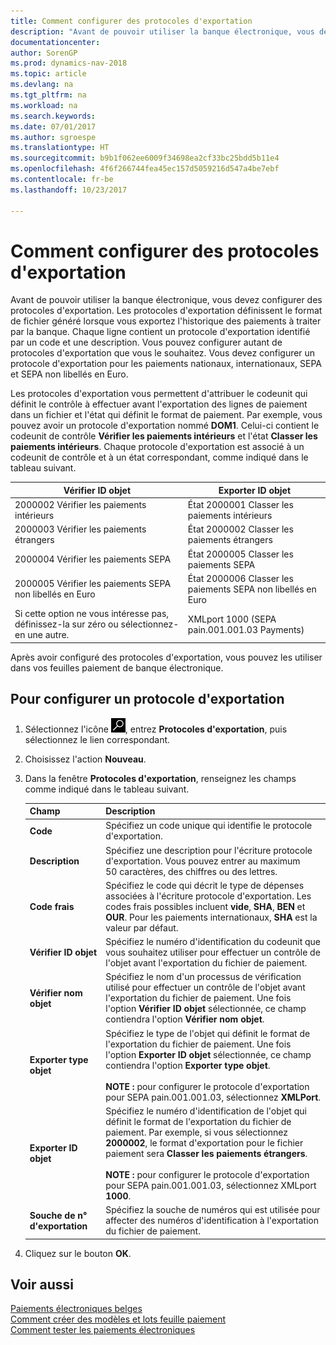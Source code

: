 ```yaml
---
title: Comment configurer des protocoles d'exportation
description: "Avant de pouvoir utiliser la banque électronique, vous devez configurer des protocoles d'exportation. Les protocoles d'exportation définissent le format de fichier généré lorsque vous exportez l'historique des paiements à traiter par la banque. Chaque ligne contient un protocole d'exportation identifié par un code et une description. Vous pouvez configurer autant de protocoles d'exportation que vous le souhaitez. Vous devez configurer un protocole d'exportation pour les paiements nationaux, internationaux, SEPA et SEPA non libellés en Euro."
documentationcenter: 
author: SorenGP
ms.prod: dynamics-nav-2018
ms.topic: article
ms.devlang: na
ms.tgt_pltfrm: na
ms.workload: na
ms.search.keywords: 
ms.date: 07/01/2017
ms.author: sgroespe
ms.translationtype: HT
ms.sourcegitcommit: b9b1f062ee6009f34698ea2cf33bc25bdd5b11e4
ms.openlocfilehash: 4f6f266744fea45ec157d5059216d547a4be7ebf
ms.contentlocale: fr-be
ms.lasthandoff: 10/23/2017

---
```

# <a name="how-to-set-up-export-protocols"></a>Comment configurer des protocoles d'exportation
Avant de pouvoir utiliser la banque électronique, vous devez configurer des protocoles d'exportation. Les protocoles d'exportation définissent le format de fichier généré lorsque vous exportez l'historique des paiements à traiter par la banque. Chaque ligne contient un protocole d'exportation identifié par un code et une description. Vous pouvez configurer autant de protocoles d'exportation que vous le souhaitez. Vous devez configurer un protocole d'exportation pour les paiements nationaux, internationaux, SEPA et SEPA non libellés en Euro.  

 Les protocoles d'exportation vous permettent d'attribuer le codeunit qui définit le contrôle à effectuer avant l'exportation des lignes de paiement dans un fichier et l'état qui définit le format de paiement. Par exemple, vous pouvez avoir un protocole d'exportation nommé **DOM1**. Celui-ci contient le codeunit de contrôle **Vérifier les paiements intérieurs** et l'état **Classer les paiements intérieurs**. Chaque protocole d'exportation est associé à un codeunit de contrôle et à un état correspondant, comme indiqué dans le tableau suivant.  

|**Vérifier ID objet**|**Exporter ID objet**|  
|-------------------------|--------------------------|  
|2000002 Vérifier les paiements intérieurs|État 2000001 Classer les paiements intérieurs|  
|2000003 Vérifier les paiements étrangers|État 2000002 Classer les paiements étrangers|  
|2000004 Vérifier les paiements SEPA|État 2000005 Classer les paiements SEPA|  
|2000005 Vérifier les paiements SEPA non libellés en Euro|État 2000006 Classer les paiements SEPA non libellés en Euro|  
|Si cette option ne vous intéresse pas, définissez-la sur zéro ou sélectionnez-en une autre.|XMLport 1000 (SEPA pain.001.001.03 Payments)|  

 Après avoir configuré des protocoles d'exportation, vous pouvez les utiliser dans vos feuilles paiement de banque électronique.  

## <a name="to-set-up-an-export-protocol"></a>Pour configurer un protocole d'exportation  

1.  Sélectionnez l'icône ![Rechercher une page ou un état](../../media/ui-search/search_small.png "icône Rechercher une page ou un état"), entrez **Protocoles d'exportation**, puis sélectionnez le lien correspondant.  
2.  Choisissez l'action **Nouveau**.  
3.  Dans la fenêtre **Protocoles d'exportation**, renseignez les champs comme indiqué dans le tableau suivant.  

    |Champ|Description|  
    |---------------------------------|---------------------------------------|  
    |**Code**|Spécifiez un code unique qui identifie le protocole d'exportation.|  
    |**Description**|Spécifiez une description pour l'écriture protocole d'exportation. Vous pouvez entrer au maximum 50 caractères, des chiffres ou des lettres.|  
    |**Code frais**|Spécifiez le code qui décrit le type de dépenses associées à l'écriture protocole d'exportation. Les codes frais possibles incluent **vide**, **SHA**, **BEN** et **OUR**. Pour les paiements internationaux, **SHA** est la valeur par défaut.|  
    |**Vérifier ID objet**|Spécifiez le numéro d'identification du codeunit que vous souhaitez utiliser pour effectuer un contrôle de l'objet avant l'exportation du fichier de paiement.|  
    |**Vérifier nom objet**|Spécifiez le nom d'un processus de vérification utilisé pour effectuer un contrôle de l'objet avant l'exportation du fichier de paiement. Une fois l'option **Vérifier ID objet** sélectionnée, ce champ contiendra l'option **Vérifier nom objet**.|  
    |**Exporter type objet**|Spécifiez le type de l'objet qui définit le format de l'exportation du fichier de paiement. Une fois l'option **Exporter ID objet** sélectionnée, ce champ contiendra l'option **Exporter type objet**.<br /><br /> **NOTE :** pour configurer le protocole d'exportation pour SEPA pain.001.001.03, sélectionnez **XMLPort**.|  
    |**Exporter ID objet**|Spécifiez le numéro d'identification de l'objet qui définit le format de l'exportation du fichier de paiement. Par exemple, si vous sélectionnez **2000002**, le format d'exportation pour le fichier paiement sera **Classer les paiements étrangers**.<br /><br /> **NOTE :** pour configurer le protocole d'exportation pour SEPA pain.001.001.03, sélectionnez XMLport **1000**.|  
    |**Souche de n° d'exportation**|Spécifiez la souche de numéros qui est utilisée pour affecter des numéros d'identification à l'exportation du fichier de paiement.|  

4.  Cliquez sur le bouton **OK**.  

## <a name="see-also"></a>Voir aussi  
 [Paiements électroniques belges](belgian-electronic-payments.md)   
 [Comment créer des modèles et lots feuille paiement](how-to-create-payment-journal-templates-and-batches.md)   
 [Comment tester les paiements électroniques](how-to-test-electronic-payments.md)

